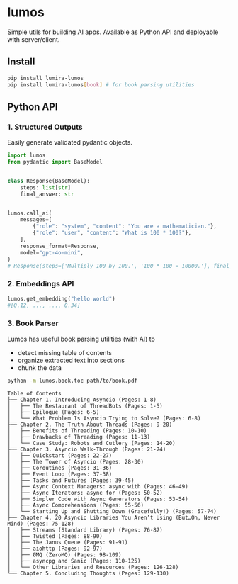 # lumos
Simple utils for building AI apps. Available as Python API and deployable with server/client.


## Install
```bash
pip install lumira-lumos
pip install lumira-lumos[book] # for book parsing utilities
```


## Python API

### 1. Structured Outputs
Easily generate validated pydantic objects.

```python
import lumos
from pydantic import BaseModel


class Response(BaseModel):
    steps: list[str]
    final_answer: str


lumos.call_ai(
    messages=[
        {"role": "system", "content": "You are a mathematician."},
        {"role": "user", "content": "What is 100 * 100?"},
    ],
    response_format=Response,
    model="gpt-4o-mini",
)
# Response(steps=['Multiply 100 by 100.', '100 * 100 = 10000.'], final_answer='10000')
```

### 2. Embeddings API
```python
lumos.get_embedding("hello world")
#[0.12, ..., ..., 0.34]
```

### 3. Book Parser
Lumos has useful book parsing utilities (with AI) to 

- detect missing table of contents
- organize extracted text into sections
- chunk the data

```bash
python -m lumos.book.toc path/to/book.pdf
```
```
Table of Contents
├── Chapter 1. Introducing Asyncio (Pages: 1-8)
│   ├── The Restaurant of ThreadBots (Pages: 1-5)
│   ├── Epilogue (Pages: 6-5)
│   └── What Problem Is Asyncio Trying to Solve? (Pages: 6-8)
├── Chapter 2. The Truth About Threads (Pages: 9-20)
│   ├── Benefits of Threading (Pages: 10-10)
│   ├── Drawbacks of Threading (Pages: 11-13)
│   └── Case Study: Robots and Cutlery (Pages: 14-20)
├── Chapter 3. Asyncio Walk-Through (Pages: 21-74)
│   ├── Quickstart (Pages: 22-27)
│   ├── The Tower of Asyncio (Pages: 28-30)
│   ├── Coroutines (Pages: 31-36)
│   ├── Event Loop (Pages: 37-38)
│   ├── Tasks and Futures (Pages: 39-45)
│   ├── Async Context Managers: async with (Pages: 46-49)
│   ├── Async Iterators: async for (Pages: 50-52)
│   ├── Simpler Code with Async Generators (Pages: 53-54)
│   ├── Async Comprehensions (Pages: 55-56)
│   └── Starting Up and Shutting Down (Gracefully!) (Pages: 57-74)
├── Chapter 4. 20 Asyncio Libraries You Aren’t Using (But…Oh, Never Mind) (Pages: 75-128)
│   ├── Streams (Standard Library) (Pages: 76-87)
│   ├── Twisted (Pages: 88-90)
│   ├── The Janus Queue (Pages: 91-91)
│   ├── aiohttp (Pages: 92-97)
│   ├── ØMQ (ZeroMQ) (Pages: 98-109)
│   ├── asyncpg and Sanic (Pages: 110-125)
│   └── Other Libraries and Resources (Pages: 126-128)
└── Chapter 5. Concluding Thoughts (Pages: 129-130)
```
